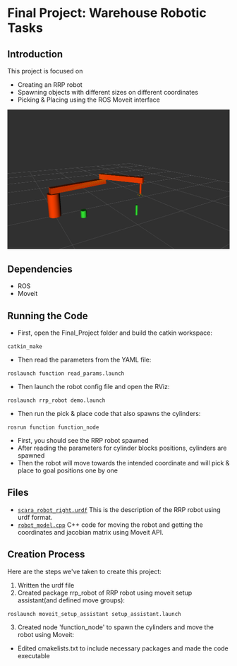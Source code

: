 # Final Project: Warehouse Robotic Tasks

## Introduction

This project is focused on
- Creating an RRP robot
- Spawning objects with different sizes on different coordinates
- Picking & Placing using the ROS Moveit interface

<img src="https://github.com/YasinSonmez/EE451--Introduction-to-Robotics/blob/master/Images/RRP_cylinders.png" width="800">


## Dependencies
- ROS
- Moveit

## Running the Code
- First, open the Final_Project folder and build the catkin workspace:
```
catkin_make
```
- Then read the parameters from the YAML file:
```
roslaunch function read_params.launch
```
- Then launch the robot config file and open the RViz:
```
roslaunch rrp_robot demo.launch
```
- Then run the pick & place code that also spawns the cylinders:
```
rosrun function function_node
```
- First, you should see the RRP robot spawned
- After reading the parameters for cylinder blocks positions, cylinders are spawned
- Then the robot will move towards the intended coordinate and will pick & place to goal positions one by one

## Files
- [`scara_robot_right.urdf`](https://github.com/YasinSonmez/EE451--Introduction-to-Robotics/blob/master/Final_Project/URDF_Files/scara_robot_right.urdf) This is the description of the RRP robot using urdf format.
- [`robot_model.cpp`](https://github.com/YasinSonmez/EE451--Introduction-to-Robotics/blob/master/Project_3/src/manipulator_core/src/robot_model.cpp) C++ code for moving the robot and getting the coordinates and jacobian matrix using Moveit API.

## Creation Process
Here are the steps we've taken to create this project:
1. Written the urdf file
2. Created package rrp_robot of RRP robot using moveit setup assistant(and defined move groups):
```
roslaunch moveit_setup_assistant setup_assistant.launch
```
3. Created node 'function_node' to spawn the cylinders and move the robot using Moveit:
- Edited cmakelists.txt to include necessary packages and made the code executable 

